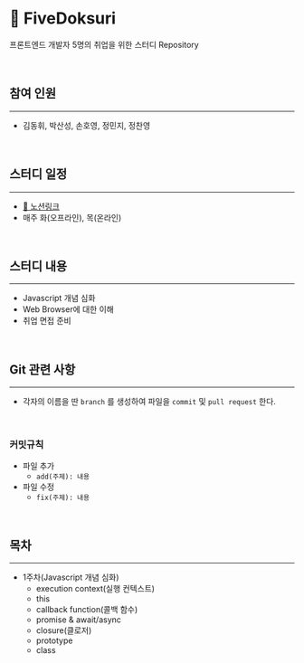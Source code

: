 # 🦅 FiveDoksuri

프론트엔드 개발자 5명의 취업을 위한 스터디 Repository

</br>

## 참여 인원

---

- 김동휘, 박산성, 손호영, 정민지, 정찬영

</br>

## 스터디 일정

---

- [🔗 노션링크](https://www.notion.so/Study-fb06f1d5056b4042a01ae5b8e0622e00)
- 매주 화(오프라인), 목(온라인)

</br>

## 스터디 내용

---

- Javascript 개념 심화
- Web Browser에 대한 이해
- 취업 면접 준비

</br>

## Git 관련 사항

---

- 각자의 이름을 딴 `branch` 를 생성하여 파일을 `commit` 및 `pull request` 한다.

</br>

### 커밋규칙

- 파일 추가
  - `add(주제): 내용`
- 파일 수정
  - `fix(주제): 내용`

</br>

## 목차

---

- 1주차(Javascript 개념 심화)
  - execution context(실행 컨텍스트)
  - this
  - callback function(콜백 함수)
  - promise & await/async
  - closure(클로저)
  - prototype
  - class

